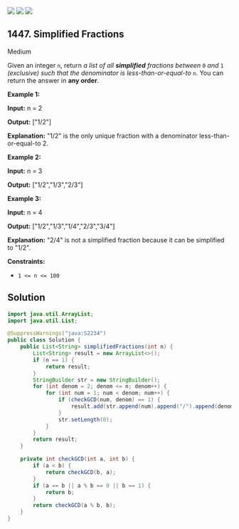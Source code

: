 [![](https://img.shields.io/github/stars/javadev/LeetCode-in-Java?label=Stars&style=flat-square)](https://github.com/javadev/LeetCode-in-Java)
[![](https://img.shields.io/github/forks/javadev/LeetCode-in-Java?label=Fork%20me%20on%20GitHub%20&style=flat-square)](https://github.com/javadev/LeetCode-in-Java/fork)
[![](https://img.shields.io/badge/-LeetCode%20in%20Kotlin-blue?style=flat-square)](https://github.com/javadev/LeetCode-in-Kotlin)

## 1447\. Simplified Fractions

Medium

Given an integer `n`, return _a list of all **simplified** fractions between_ `0` _and_ `1` _(exclusive) such that the denominator is less-than-or-equal-to_ `n`. You can return the answer in **any order**.

**Example 1:**

**Input:** n = 2

**Output:** ["1/2"]

**Explanation:** "1/2" is the only unique fraction with a denominator less-than-or-equal-to 2.

**Example 2:**

**Input:** n = 3

**Output:** ["1/2","1/3","2/3"]

**Example 3:**

**Input:** n = 4

**Output:** ["1/2","1/3","1/4","2/3","3/4"]

**Explanation:** "2/4" is not a simplified fraction because it can be simplified to "1/2".

**Constraints:**

*   `1 <= n <= 100`

## Solution

```java
import java.util.ArrayList;
import java.util.List;

@SuppressWarnings("java:S2234")
public class Solution {
    public List<String> simplifiedFractions(int n) {
        List<String> result = new ArrayList<>();
        if (n == 1) {
            return result;
        }
        StringBuilder str = new StringBuilder();
        for (int denom = 2; denom <= n; denom++) {
            for (int num = 1; num < denom; num++) {
                if (checkGCD(num, denom) == 1) {
                    result.add(str.append(num).append("/").append(denom).toString());
                }
                str.setLength(0);
            }
        }
        return result;
    }

    private int checkGCD(int a, int b) {
        if (a < b) {
            return checkGCD(b, a);
        }
        if (a == b || a % b == 0 || b == 1) {
            return b;
        }
        return checkGCD(a % b, b);
    }
}
```